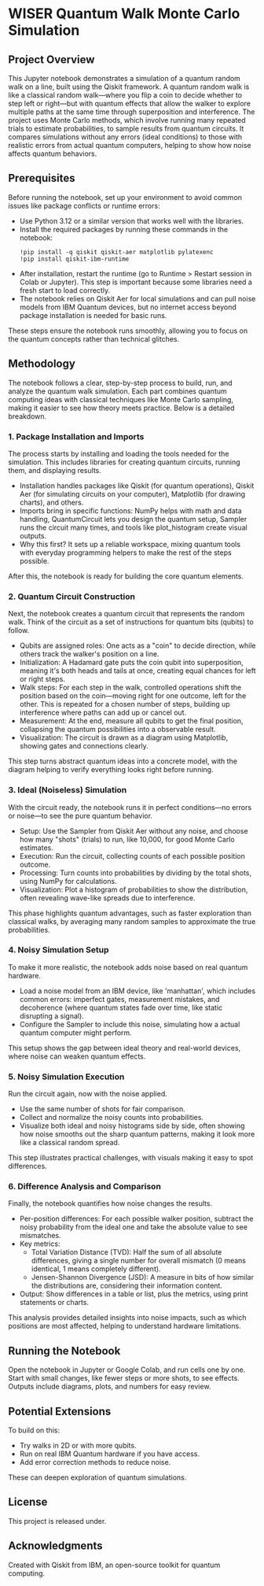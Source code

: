 
# WISER Quantum Walk Monte Carlo Simulation

## Project Overview

This Jupyter notebook demonstrates a simulation of a quantum random walk on a line, built using the Qiskit framework. A quantum random walk is like a classical random walk—where you flip a coin to decide whether to step left or right—but with quantum effects that allow the walker to explore multiple paths at the same time through superposition and interference. The project uses Monte Carlo methods, which involve running many repeated trials to estimate probabilities, to sample results from quantum circuits. It compares simulations without any errors (ideal conditions) to those with realistic errors from actual quantum computers, helping to show how noise affects quantum behaviors.

## Prerequisites

Before running the notebook, set up your environment to avoid common issues like package conflicts or runtime errors:

- Use Python 3.12 or a similar version that works well with the libraries.
- Install the required packages by running these commands in the notebook:
  ```
  !pip install -q qiskit qiskit-aer matplotlib pylatexenc
  !pip install qiskit-ibm-runtime
  ```
- After installation, restart the runtime (go to Runtime > Restart session in Colab or Jupyter). This step is important because some libraries need a fresh start to load correctly.
- The notebook relies on Qiskit Aer for local simulations and can pull noise models from IBM Quantum devices, but no internet access beyond package installation is needed for basic runs.

These steps ensure the notebook runs smoothly, allowing you to focus on the quantum concepts rather than technical glitches.

## Methodology

The notebook follows a clear, step-by-step process to build, run, and analyze the quantum walk simulation. Each part combines quantum computing ideas with classical techniques like Monte Carlo sampling, making it easier to see how theory meets practice. Below is a detailed breakdown.

### 1. Package Installation and Imports

The process starts by installing and loading the tools needed for the simulation. This includes libraries for creating quantum circuits, running them, and displaying results.

- Installation handles packages like Qiskit (for quantum operations), Qiskit Aer (for simulating circuits on your computer), Matplotlib (for drawing charts), and others.
- Imports bring in specific functions: NumPy helps with math and data handling, QuantumCircuit lets you design the quantum setup, Sampler runs the circuit many times, and tools like plot_histogram create visual outputs.
- Why this first? It sets up a reliable workspace, mixing quantum tools with everyday programming helpers to make the rest of the steps possible.

After this, the notebook is ready for building the core quantum elements.

### 2. Quantum Circuit Construction

Next, the notebook creates a quantum circuit that represents the random walk. Think of the circuit as a set of instructions for quantum bits (qubits) to follow.

- Qubits are assigned roles: One acts as a "coin" to decide direction, while others track the walker's position on a line.
- Initialization: A Hadamard gate puts the coin qubit into superposition, meaning it's both heads and tails at once, creating equal chances for left or right steps.
- Walk steps: For each step in the walk, controlled operations shift the position based on the coin—moving right for one outcome, left for the other. This is repeated for a chosen number of steps, building up interference where paths can add up or cancel out.
- Measurement: At the end, measure all qubits to get the final position, collapsing the quantum possibilities into a observable result.
- Visualization: The circuit is drawn as a diagram using Matplotlib, showing gates and connections clearly.

This step turns abstract quantum ideas into a concrete model, with the diagram helping to verify everything looks right before running.

### 3. Ideal (Noiseless) Simulation

With the circuit ready, the notebook runs it in perfect conditions—no errors or noise—to see the pure quantum behavior.

- Setup: Use the Sampler from Qiskit Aer without any noise, and choose how many "shots" (trials) to run, like 10,000, for good Monte Carlo estimates.
- Execution: Run the circuit, collecting counts of each possible position outcome.
- Processing: Turn counts into probabilities by dividing by the total shots, using NumPy for calculations.
- Visualization: Plot a histogram of probabilities to show the distribution, often revealing wave-like spreads due to interference.

This phase highlights quantum advantages, such as faster exploration than classical walks, by averaging many random samples to approximate the true probabilities.

### 4. Noisy Simulation Setup

To make it more realistic, the notebook adds noise based on real quantum hardware.

- Load a noise model from an IBM device, like 'manhattan', which includes common errors: imperfect gates, measurement mistakes, and decoherence (where quantum states fade over time, like static disrupting a signal).
- Configure the Sampler to include this noise, simulating how a actual quantum computer might perform.

This setup shows the gap between ideal theory and real-world devices, where noise can weaken quantum effects.

### 5. Noisy Simulation Execution

Run the circuit again, now with the noise applied.

- Use the same number of shots for fair comparison.
- Collect and normalize the noisy counts into probabilities.
- Visualize both ideal and noisy histograms side by side, often showing how noise smooths out the sharp quantum patterns, making it look more like a classical random spread.

This step illustrates practical challenges, with visuals making it easy to spot differences.

### 6. Difference Analysis and Comparison

Finally, the notebook quantifies how noise changes the results.

- Per-position differences: For each possible walker position, subtract the noisy probability from the ideal one and take the absolute value to see mismatches.
- Key metrics:
  - Total Variation Distance (TVD): Half the sum of all absolute differences, giving a single number for overall mismatch (0 means identical, 1 means completely different).
  - Jensen-Shannon Divergence (JSD): A measure in bits of how similar the distributions are, considering their information content.
- Output: Show differences in a table or list, plus the metrics, using print statements or charts.

This analysis provides detailed insights into noise impacts, such as which positions are most affected, helping to understand hardware limitations.

## Running the Notebook

Open the notebook in Jupyter or Google Colab, and run cells one by one. Start with small changes, like fewer steps or more shots, to see effects. Outputs include diagrams, plots, and numbers for easy review.

## Potential Extensions

To build on this:
- Try walks in 2D or with more qubits.
- Run on real IBM Quantum hardware if you have access.
- Add error correction methods to reduce noise.

These can deepen exploration of quantum simulations.

## License

This project is released under.

## Acknowledgments

Created with Qiskit from IBM, an open-source toolkit for quantum computing.
